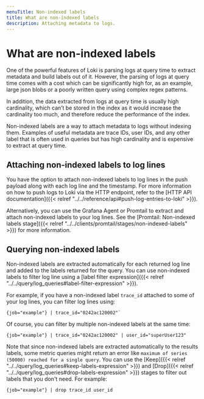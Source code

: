 ```yaml
---
menuTitle: Non-indexed labels
title: What are non-indexed labels
description: Attaching metadata to logs.
---
```

# What are non-indexed labels

One of the powerful features of Loki is parsing logs at query time to extract metadata and build labels out of it.
However, the parsing of logs at query time comes with a cost which can be significantly high for, as an example,
large json blobs or a poorly written query using complex regex patterns.

In addition, the data extracted from logs at query time is usually high cardinality, which can’t be stored
in the index as it would increase the cardinality too much, and therefore reduce the performance of the index.

Non-indexed labels are a way to attach metadata to logs without indexing them. Examples of useful metadata are
trace IDs, user IDs, and any other label that is often used in queries but has high cardinality and is expensive
to extract at query time.

## Attaching non-indexed labels to log lines

You have the option to attach non-indexed labels to log lines in the push payload along with each log line and the timestamp.
For more information on how to push logs to Loki via the HTTP endpoint, refer to the [HTTP API documentation]({{< relref "../../reference/api#push-log-entries-to-loki" >}}).

Alternatively, you can use the Grafana Agent or Promtail to extract and attach non-indexed labels to your log lines.
See the [Promtail: Non-indexed labels stage]({{< relref "../../clients/promtail/stages/non-indexed-labels" >}}) for more information.

## Querying non-indexed labels

Non-indexed labels are extracted automatically for each returned log line and added to the labels returned for the query.
You can use non-indexed labels to filter log line using a [label filter expression]({{< relref "../../query/log_queries#label-filter-expression" >}}).

For example, if you have a non-indexed label `trace_id` attached to some of your log lines, you can filter log lines using:

```logql
{job="example"} | trace_id="0242ac120002"`
```

Of course, you can filter by multiple non-indexed labels at the same time:

```logql
{job="example"} | trace_id="0242ac120002" | user_id="superUser123"
```

Note that since non-indexed labels are extracted automatically to the results labels, some metric queries might return 
an error like `maximum of series (50000) reached for a single query`. You can use the [Keep]({{< relref "../../query/log_queries#keep-labels-expression" >}}) and [Drop]({{< relref "../../query/log_queries#drop-labels-expression" >}}) stages to filter out labels that you don't need.
For example:

```logql
{job="example"} | drop trace_id user_id
```